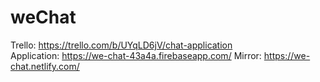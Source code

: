 # weChat

Trello: https://trello.com/b/UYqLD6jV/chat-application
<br>
Application: https://we-chat-43a4a.firebaseapp.com/
Mirror: https://we-chat.netlify.com/
